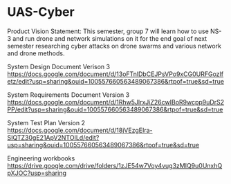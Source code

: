 # UAS-Cyber
Product Vision Statement: This semester, group 7 will learn how to use NS-3 and run drone and network simulations on it for the end goal of next semester researching cyber attacks on drone swarms and various network and drone methods.

System Design Document Verison 3
https://docs.google.com/document/d/13oFTnlDbCEJPsVPo9xCG0URFGozIfetz/edit?usp=sharing&ouid=100557660563489067386&rtpof=true&sd=true


System Requirements Document Version 3
https://docs.google.com/document/d/1Rhw5JlrxJiZ26cwIBoR9wcpp9uDrS2PP/edit?usp=sharing&ouid=100557660563489067386&rtpof=true&sd=true


System Test Plan Version 2
https://docs.google.com/document/d/18jVEzgEIra-SIQTZ30gE21ApV2NTOILd/edit?usp=sharing&ouid=100557660563489067386&rtpof=true&sd=true

Engineering workbooks
https://drive.google.com/drive/folders/1zJE54w7Voy4vug3zMIQ9u0UnxhQpXJOC?usp=sharing
